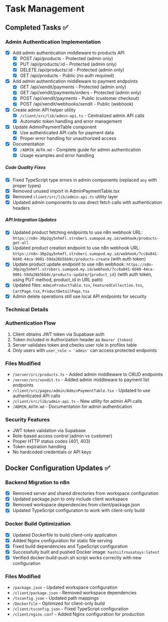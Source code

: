# Task Management

## Completed Tasks ✅

### Admin Authentication Implementation
- [x] Add admin authentication middleware to products API
  - [x] POST /api/products - Protected (admin only)
  - [x] PUT /api/products/:id - Protected (admin only)
  - [x] DELETE /api/products/:id - Protected (admin only)
  - [x] GET /api/products - Public (no auth required)

- [x] Add admin authentication middleware to payment endpoints
  - [x] GET /api/xendit/payments - Protected (admin only)
  - [x] GET /api/xendit/payments/orders - Protected (admin only)
  - [x] POST /api/xendit/payments - Public (customer checkout)
  - [x] POST /api/xendit/webhooks/xendit - Public (webhook)

- [x] Create admin API helper utility
  - [x] `/client/src/lib/admin-api.ts` - Centralized admin API calls
  - [x] Automatic token handling and error management

- [x] Update AdminPaymentTable component
  - [x] Use authenticated API calls for payment data
  - [x] Proper error handling for unauthorized access

- [x] Documentation
  - [x] `/ADMIN_AUTH.md` - Complete guide for admin authentication
  - [x] Usage examples and error handling

##### Code Quality Fixes
- [x] Fixed TypeScript type errors in admin components (replaced `any` with proper types)
- [x] Removed unused import in AdminPaymentTable.tsx
- [x] Removed `client/src/lib/admin-api.ts` utility layer
- [x] Updated admin components to use direct fetch calls with authentication headers

##### API Integration Updates
- [x] Updated product fetching endpoints to use n8n webhook URL: `https://n8n-30p2qy5nhmfl.stroberi.sumopod.my.id/webhook/products-get-all`
- [x] Updated product creation endpoint to use n8n webhook URL: `https://n8n-30p2qy5nhmfl.stroberi.sumopod.my.id/webhook/7cc8a841-0d40-44ca-9001-59da26b5bb0c/products-create` (with auth token)
- [x] Update product update endpoint to use n8n webhook: `https://n8n-30p2qy5nhmfl.stroberi.sumopod.my.id/webhook/7cc8a841-0d40-44ca-9001-59da26b5bb0c/products-update/{product_id}` (with auth token, using PUT method, product_id in URL path)
- [x] Updated files: `AdminProductTable.tsx`, `FeaturedCollection.tsx`, `CartPage.tsx`, `ProductDetailPage.tsx`
- [x] Admin delete operations still use local API endpoints for security

### Technical Details

### Authentication Flow
1. Client obtains JWT token via Supabase auth
2. Token included in Authorization header as `Bearer {token}`
3. Server validates token and checks user role in profiles table
4. Only users with `user_role = 'admin'` can access protected endpoints

### Files Modified
- `/server/src/products.ts` - Added admin middleware to CRUD endpoints
- `/server/src/xendit.ts` - Added admin middleware to payment list endpoints
- `/client/src/pages/admin/AdminPaymentTable.tsx` - Updated to use authenticated API calls
- `/client/src/lib/admin-api.ts` - New utility for admin API calls
- `/ADMIN_AUTH.md` - Documentation for admin authentication

### Security Features
- JWT token validation via Supabase
- Role-based access control (admin vs customer)
- Proper HTTP status codes (401, 403)
- Token expiration handling
- No hardcoded credentials or API keys

## Docker Configuration Updates ✅

### Backend Migration to n8n
- [x] Removed server and shared directories from workspace configuration
- [x] Updated package.json to only include client workspace
- [x] Removed workspace dependencies from client/package.json
- [x] Updated TypeScript configuration to work with client-only build

### Docker Build Optimization
- [x] Updated Dockerfile to build client-only application
- [x] Added Nginx configuration for static file serving
- [x] Fixed build dependencies and TypeScript configuration
- [x] Successfully built and pushed Docker image: `hashiif/nusatoys:latest`
- [x] Verified docker-build-push.sh script works correctly with new configuration

### Files Modified
- `/package.json` - Updated workspace configuration
- `/client/package.json` - Removed workspace dependencies
- `/tsconfig.json` - Updated path mappings
- `/Dockerfile` - Optimized for client-only build
- `/client/tsconfig.json` - Fixed TypeScript configuration
- `/client/nginx.conf` - Added Nginx configuration for production